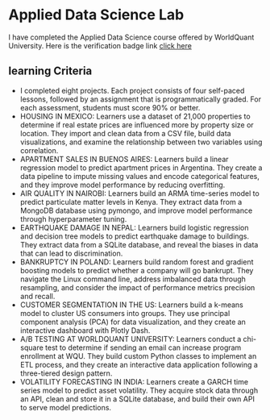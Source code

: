# Applied Data Science Lab 
I have completed the Applied Data Science course offered by WorldQuant University. Here is the verification badge link [click here](https://www.credly.com/badges/1c3e5ec1-f0ef-41f9-8f18-2d36c35b67c0/public_url)
## learning Criteria
* I completed eight projects. Each project consists of four self-paced lessons, followed by an assignment that is programmatically graded. For each assessment, students must score 90% or better.
* HOUSING IN MEXICO: Learners use a dataset of 21,000 properties to determine if real estate prices are influenced more by property size or location. They import and clean data from a CSV file, build data visualizations, and examine the relationship between two variables using correlation.
* APARTMENT SALES IN BUENOS AIRES: Learners build a linear regression model to predict apartment prices in Argentina. They create a data pipeline to impute missing values and encode categorical features, and they improve model performance by reducing overfitting.
* AIR QUALITY IN NAIROBI: Learners build an ARMA time-series model to predict particulate matter levels in Kenya. They extract data from a MongoDB database using pymongo, and improve model performance through hyperparameter tuning.
* EARTHQUAKE DAMAGE IN NEPAL: Learners build logistic regression and decision tree models to predict earthquake damage to buildings. They extract data from a SQLite database, and reveal the biases in data that can lead to discrimination.
* BANKRUPTCY IN POLAND: Learners build random forest and gradient boosting models to predict whether a company will go bankrupt. They navigate the Linux command line, address imbalanced data through resampling, and consider the impact of performance metrics precision and recall.
* CUSTOMER SEGMENTATION IN THE US: Learners build a k-means model to cluster US consumers into groups. They use principal component analysis (PCA) for data visualization, and they create an interactive dashboard with Plotly Dash.
* A/B TESTING AT WORLDQUANT UNIVERSITY: Learners conduct a chi-square test to determine if sending an email can increase program enrollment at WQU. They build custom Python classes to implement an ETL process, and they create an interactive data application following a three-tiered design pattern.
* VOLATILITY FORECASTING IN INDIA: Learners create a GARCH time series model to predict asset volatility. They acquire stock data through an API, clean and store it in a SQLite database, and build their own API to serve model predictions.
